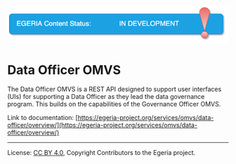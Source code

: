 <!-- SPDX-License-Identifier: CC-BY-4.0 -->
<!-- Copyright Contributors to the Egeria project. -->

![InDev](../../../images/egeria-content-status-in-development.png#pagewidth)

# Data Officer OMVS 

The Data Officer OMVS is a REST API designed to support user interfaces (UIs) for supporting a Data Officer as they lead the data governance program.  This builds on the capabilities of the Governance Officer OMVS.

Link to documentation: [https://egeria-project.org/services/omvs/data-officer/overview/](https://egeria-project.org/services/omvs/data-officer/overview/)

----
License: [CC BY 4.0](https://creativecommons.org/licenses/by/4.0/),
Copyright Contributors to the Egeria project.